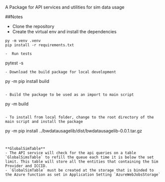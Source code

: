 A Package for API services and utilities for sim data usage

##Notes
- Clone the repository
- Create the virtual env and install the dependencies
```
py -m venv .venv
pip install -r requirements.txt
```
```
-  Run tests 
```
pytest -s
```
- Download the build package for local development
```
py -m pip install build
```

- Build the package to be used as an import to main script
```
py -m build
```

- To install from local folder, change to the root directory of the main script and install the package
```
py -m pip install ../bwdatausagelib/dist/bwdatausagelib-0.0.1.tar.gz
```


**GlobalSimTable**
- The API service will check for the api queries on a table `GlobalSimsTable` to refill the queue each time it is below the set limit. This table will store all the entities that containing the Sim Provider and ICCID.
- `GlobalSimTable` must be created at the storage that is binded to the Azure function as set in Application Setting `AzureWebJobsStorage`